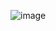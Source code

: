 ![image](https://github.com/companyakis/flutter-bootcamp/assets/77589867/fe6eab09-a3de-45e9-ae5d-da3b5a7e0e9d)
